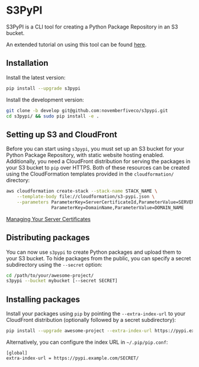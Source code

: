 S3PyPI
======

S3PyPI is a CLI tool for creating a Python Package Repository in an S3 bucket.

An extended tutorial on using this tool can be found [here](https://novemberfive.co/blog/opensource-pypi-package-repository-tutorial/).


Installation
------------

Install the latest version:

```bash
pip install --upgrade s3pypi
```

Install the development version:

```bash
git clone -b develop git@github.com:novemberfiveco/s3pypi.git
cd s3pypi/ && sudo pip install -e .
```


Setting up S3 and CloudFront
----------------------------

Before you can start using ``s3pypi``, you must set up an S3 bucket for your Python Package Repository, with static website hosting enabled. Additionally, you need a CloudFront distribution for serving the packages in your S3 bucket to ``pip`` over HTTPS. Both of these resources can be created using the CloudFormation templates provided in the ``cloudformation/`` directory:

```bash
aws cloudformation create-stack --stack-name STACK_NAME \
    --template-body file://cloudformation/s3-pypi.json \
    --parameters ParameterKey=ServerCertificateId,ParameterValue=SERVER_CERT_ID \
                 ParameterKey=DomainName,ParameterValue=DOMAIN_NAME
```

[Managing Your Server Certificates](http://docs.aws.amazon.com/IAM/latest/UserGuide/id_credentials_server-certs_manage.html)

Distributing packages
---------------------

You can now use ``s3pypi`` to create Python packages and upload them to your S3 bucket. To hide packages from the public, you can specify a secret subdirectory using the ``--secret`` option:

```bash
cd /path/to/your/awesome-project/
s3pypi --bucket mybucket [--secret SECRET]
```


Installing packages
-------------------

Install your packages using ``pip`` by pointing the ``--extra-index-url`` to your CloudFront distribution (optionally followed by a secret subdirectory):

```bash
pip install --upgrade awesome-project --extra-index-url https://pypi.example.com/SECRET/
```

Alternatively, you can configure the index URL in ``~/.pip/pip.conf``:

```
[global]
extra-index-url = https://pypi.example.com/SECRET/
```
